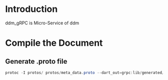 # Introduction

ddm_gRPC is Micro-Service of ddm

# Compile the Document

## Generate .proto file

```Powershell
protoc -I protos/ protos/meta_data.proto --dart_out=grpc:lib/generated/meta_data
```
